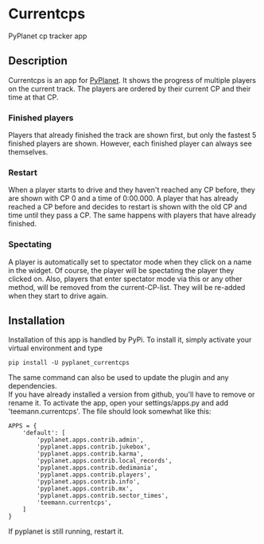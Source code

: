 # Currentcps
PyPlanet cp tracker app

## Description
Currentcps is an app for [PyPlanet][pyplanet]. It shows the progress of multiple players
on the current track. The players are ordered by their current CP and their time at that
CP.

### Finished players
Players that already finished the track are shown first, but only the fastest 5
finished players are shown. However, each finished player can always see themselves.

### Restart
When a player starts to drive and they haven't reached any CP before, they are shown
with CP 0 and a time of 0:00.000. A player that has already reached a CP before and
decides to restart is shown with the old CP and time until they pass a CP. The same
happens with players that have already finished.

### Spectating
A player is automatically set to spectator mode when they click on a name in the
widget. Of course, the player will be spectating the player they clicked on.
Also, players that enter spectator mode via this or any other method, will be
removed from the current-CP-list. They will be re-added when they start to drive
again.

## Installation
Installation of this app is handled by PyPi. To install it, simply activate your
virtual environment and type
```commandline
pip install -U pyplanet_currentcps
```
The same command can also be used to update the plugin and any dependencies.  
If you have already installed a version from github, you'll have to remove or
rename it.
To activate the app, open your settings/apps.py and add 'teemann.currentcps'. The file should look somewhat like this:
```
APPS = {
	'default': [
		'pyplanet.apps.contrib.admin',
		'pyplanet.apps.contrib.jukebox',
		'pyplanet.apps.contrib.karma',
		'pyplanet.apps.contrib.local_records',
		'pyplanet.apps.contrib.dedimania',
		'pyplanet.apps.contrib.players',
		'pyplanet.apps.contrib.info',
		'pyplanet.apps.contrib.mx',
		'pyplanet.apps.contrib.sector_times',
		'teemann.currentcps',
	]
}
```
If pyplanet is still running, restart it.

[pyplanet]: https://github.com/PyPlanet/PyPlanet